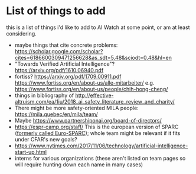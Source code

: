 # List of things to add

this is a list of things i'd like to add to AI Watch at some point, or am at
least considering.

- maybe things that cite concrete problems: https://scholar.google.com/scholar?cites=6186600309471256628&as_sdt=5,48&sciodt=0,48&hl=en
- "Towards Verified Artificial Intelligence"? https://arxiv.org/pdf/1610.06940.pdf
- fortiss? https://arxiv.org/pdf/1709.00911.pdf https://www.fortiss.org/en/about-us/alle-mitarbeiter/ e.g. https://www.fortiss.org/en/about-us/people/chih-hong-cheng/
- things in bibliography of http://effective-altruism.com/ea/1iu/2018_ai_safety_literature_review_and_charity/
- There might be more safety-oriented MILA people: https://mila.quebec/en/mila/team/
- Maybe https://www.partnershiponai.org/board-of-directors/
- https://espr-camp.org/staff/ This is the european version of SPARC ([formerly called Euro-SPARC](http://www.rationality.org/resources/updates/2017/cfar-2017-retrospective)); whole team might be relevant if it fits under CFAR's new goals?
- https://www.nytimes.com/2017/11/06/technology/artificial-intelligence-start-up.html
- interns for various organizations (these aren't listed on team pages so will
  require hunting down each name in many cases)
